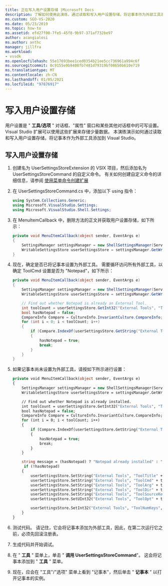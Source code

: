 ```yaml
---
title: 正在写入用户设置存储 |Microsoft Docs
description: 了解如何使用此演练，通过读取和写入用户设置存储，将记事本作为外部工具添加到 Visual Studio。
ms.custom: SEO-VS-2020
ms.date: 05/23/2019
ms.topic: how-to
ms.assetid: efd27f00-7fe5-45f8-9b97-371af732be97
author: acangialosi
ms.author: anthc
manager: jillfra
ms.workload:
- vssdk
ms.openlocfilehash: 55e17693bee1ced0354b21ee5cc736961a994c6f
ms.sourcegitcommit: 0c9155e9b9408fb7481d79319bf08650b610e719
ms.translationtype: MT
ms.contentlocale: zh-CN
ms.lasthandoff: 01/05/2021
ms.locfileid: "97876917"
---
```

# <a name="writing-to-the-user-settings-store"></a>写入用户设置存储
用户设置是 " **工具/选项** " 对话框、"属性" 窗口和某些其他对话框中的可写设置。 Visual Studio 扩展可以使用这些扩展来存储少量数据。 本演练演示如何通过读取和写入用户设置存储，将记事本作为外部工具添加到 Visual Studio。

## <a name="writing-to-the-user-settings-store"></a>写入用户设置存储

1. 创建名为 UserSettingsStoreExtension 的 VSIX 项目，然后添加名为 UserSettingsStoreCommand 的自定义命令。 有关如何创建自定义命令的详细信息，请参阅 [使用菜单命令创建扩展](../extensibility/creating-an-extension-with-a-menu-command.md)

2. 在 UserSettingsStoreCommand.cs 中，添加以下 using 指令：

    ```csharp
    using System.Collections.Generic;
    using Microsoft.VisualStudio.Settings;
    using Microsoft.VisualStudio.Shell.Settings;
    ```

3. 在 MenuItemCallback 中，删除方法的正文并获取用户设置存储，如下所示：

    ```csharp
    private void MenuItemCallback(object sender, EventArgs e)
    {
        SettingsManager settingsManager = new ShellSettingsManager(ServiceProvider);
        WritableSettingsStore userSettingsStore = settingsManager.GetWritableSettingsStore(SettingsScope.UserSettings);
    }
    ```

4. 现在，确定是否已将记事本设置为外部工具。 需要循环访问所有外部工具，以确定 ToolCmd 设置是否为 "Notepad"，如下所示：

    ```csharp
    private void MenuItemCallback(object sender, EventArgs e)
    {
        SettingsManager settingsManager = new ShellSettingsManager(ServiceProvider);
        WritableSettingsStore userSettingsStore = settingsManager.GetWritableSettingsStore(SettingsScope.UserSettings);

        // Find out whether Notepad is already an External Tool.
        int toolCount = userSettingsStore.GetInt32("External Tools", "ToolNumKeys");
        bool hasNotepad = false;
        CompareInfo Compare = CultureInfo.InvariantCulture.CompareInfo;
        for (int i = 0; i < toolCount; i++)
        {
            if (Compare.IndexOf(userSettingsStore.GetString("External Tools", "ToolCmd" + i), "Notepad", CompareOptions.IgnoreCase) >= 0)
            {
                hasNotepad = true;
                break;
            }
        }
    }

    ```

5. 如果记事本尚未设置为外部工具，请按如下所示进行设置：

    ```vb
    private void MenuItemCallback(object sender, EventArgs e)
    {
        SettingsManager settingsManager = new ShellSettingsManager(ServiceProvider);
        WritableSettingsStore userSettingsStore = settingsManager.GetWritableSettingsStore(SettingsScope.UserSettings);

        // Find out whether Notepad is already installed.
        int toolCount = userSettingsStore.GetInt32("External Tools", "ToolNumKeys");
        bool hasNotepad = false;
        CompareInfo Compare = CultureInfo.InvariantCulture.CompareInfo;
        for (int i = 0; i < toolCount; i++)
        {
            if (Compare.IndexOf(userSettingsStore.GetString("External Tools", "ToolCmd" + i), "Notepad", CompareOptions.IgnoreCase) >= 0)
            {
                hasNotepad = true;
                break;
            }
        }

        string message = (hasNotepad) ? "Notepad already installed" : "Installing Notepad";
         if (!hasNotepad)
        {
            userSettingsStore.SetString("External Tools", "ToolTitle" + toolCount, "&Notepad");
            userSettingsStore.SetString("External Tools", "ToolCmd" + toolCount, "C:\\Windows\\notepad.exe");
            userSettingsStore.SetString("External Tools", "ToolArg" + toolCount, "");
            userSettingsStore.SetString("External Tools", "ToolDir" + toolCount, "$(ProjectDir)");
            userSettingsStore.SetString("External Tools", "ToolSourceKey" + toolCount, "");
            userSettingsStore.SetUInt32("External Tools", "ToolOpt" + toolCount, 0x00000011);

            userSettingsStore.SetInt32("External Tools", "ToolNumKeys", toolCount + 1);
        }
    }
    ```

6. 测试代码。 请记住，它会将记事本添加为外部工具，因此，在第二次运行它之前，必须先回滚注册表。

7. 生成代码并开始调试。

8. 在 " **工具** " 菜单上，单击 " **调用 UserSettingsStoreCommand**"。 这会将记事本添加到 " **工具** " 菜单。

9. 现在，应会在 "工具"/"选项" 菜单上看到 "记事本"，然后单击 " **记事本** " 以打开记事本的实例。
